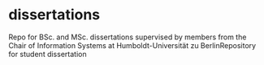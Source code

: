 # dissertations
Repo for BSc. and MSc. dissertations supervised by members from the Chair of Information Systems at Humboldt-Universität zu BerlinRepository for student dissertation
